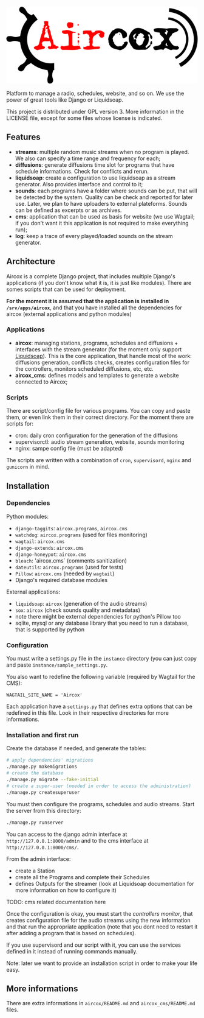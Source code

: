 ![](/data/logo.png)

Platform to manage a radio, schedules, website, and so on. We use the power of great tools like Django or Liquidsoap.

This project is distributed under GPL version 3. More information in the LICENSE file, except for some files whose license is indicated.


## Features
* **streams**: multiple random music streams when no program is played. We also can specify a time range and frequency for each;
* **diffusions**: generate diffusions time slot for programs that have schedule informations. Check for conflicts and rerun.
* **liquidsoap**: create a configuration to use liquidsoap as a stream generator. Also provides interface and control to it;
* **sounds**: each programs have a folder where sounds can be put, that will be detected by the system. Quality can be check and reported for later use. Later, we plan to have uploaders to external plateforms. Sounds can be defined as excerpts or as archives.
* **cms**: application that can be used as basis for website (we use Wagtail; if you don't want it this application is not required to make everything run);
* **log**: keep a trace of every played/loaded sounds on the stream generator.


## Architecture
Aircox is a complete Django project, that includes multiple Django's applications (if you don't know what it is, it is just like modules). There are somes scripts that can be used for deployment.

**For the moment it is assumed that the application is installed in `/srv/apps/aircox`**, and that you have installed all the dependencies for aircox (external applications and python modules)

### Applications
* **aircox**: managing stations, programs, schedules and diffusions + interfaces with the stream generator (for the moment only support [Liquidsoap](http://liquidsoap.fm/)). This is the core application, that handle most of the work: diffusions generation, conflicts checks, creates configuration files for the controllers, monitors scheduled diffusions, etc, etc.
* **aircox_cms**: defines models and templates to generate a website connected to Aircox;

### Scripts
There are script/config file for various programs. You can copy and paste them,
or even link them in their correct directory. For the moment there are scripts
for:

* cron: daily cron configuration for the generation of the diffusions
* supervisorctl: audio stream generation, website, sounds monitoring
* nginx: sampe config file (must be adapted)

The scripts are written with  a combination of `cron`, `supervisord`, `nginx`
and `gunicorn` in mind.


## Installation
### Dependencies
Python modules:
* `django-taggits`: `aircox.programs`, `aircox.cms`
* `watchdog`: `aircox.programs` (used for files monitoring)
* `wagtail`: `aircox.cms`
* `django-extends`: `aircox.cms`
* `django-honeypot`: `aircox.cms`
* `bleach`: 'aircox.cms` (comments sanitization)
* `dateutils`: `aircox.programs` (used for tests)
* `Pillow`: `aircox.cms` (needed by `wagtail`)
* Django's required database modules

External applications:
* `liquidsoap`: `aircox` (generation of the audio streams)
* `sox`: `aircox` (check sounds quality and metadatas)
* note there might be external dependencies for python's Pillow too
* sqlite, mysql or any database library that you need to run a database, that is supported by python


### Configuration
You must write a settings.py file in the `instance` directory (you can just
copy and paste `instance/sample_settings.py`.

You also want to redefine the following variable (required by Wagtail for the CMS):

```
WAGTAIL_SITE_NAME = 'Aircox'
```

Each application have a `settings.py` that defines extra options that can be redefined in this file. Look in their respective directories for more informations.


### Installation and first run
Create the database if needed, and generate the tables:

```bash
# apply dependencies' migrations
./manage.py makemigrations
# create the database
./manage.py migrate --fake-initial
# create a super-user (needed in order to access the administration)
./manage.py createsuperuser
```

You must then configure the programs, schedules and audio streams. Start the
server from this directory:

```bash
./manage.py runserver
```

You can access to the django admin interface at `http://127.0.0.1:8000/admin`
and to the cms interface at `http://127.0.0.1:8000/cms/`.

From the admin interface:
* create a Station
* create all the Programs and complete their Schedules
* defines Outputs for the streamer (look at Liquidsoap documentation for
  more information on how to configure it)

TODO: cms related documentation here

Once the configuration is okay, you must start the *controllers monitor*,
that creates configuration file for the audio streams using the new information
and that run the appropriate application (note that you dont need to restart it
after adding a program that is based on schedules).

If you use supervisord and our script with it, you can use the services defined
in it instead of running commands manually.


Note: later we want to provide an installation script in order to make your life easy.

## More informations
There are extra informations in `aircox/README.md` and `aircox_cms/README.md` files.


